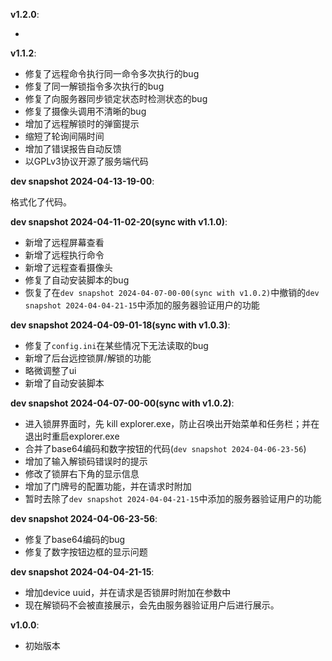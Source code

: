 **v1.2.0**:

- 
**v1.1.2**:

- 修复了远程命令执行同一命令多次执行的bug
- 修复了同一解锁指令多次执行的bug
- 修复了向服务器同步锁定状态时检测状态的bug
- 修复了摄像头调用不清晰的bug
- 增加了远程解锁时的弹窗提示
- 缩短了轮询间隔时间
- 增加了错误报告自动反馈
- 以GPLv3协议开源了服务端代码
  
**dev snapshot 2024-04-13-19-00**:

格式化了代码。

**dev snapshot 2024-04-11-02-20(sync with v1.1.0)**:

- 新增了远程屏幕查看
- 新增了远程执行命令
- 新增了远程查看摄像头
- 修复了自动安装脚本的bug
- 恢复了在`dev snapshot 2024-04-07-00-00(sync with v1.0.2)`中撤销的`dev snapshot 2024-04-04-21-15`中添加的服务器验证用户的功能

**dev snapshot 2024-04-09-01-18(sync with v1.0.3)**:

- 修复了`config.ini`在某些情况下无法读取的bug
- 新增了后台远控锁屏/解锁的功能
- 略微调整了ui
- 新增了自动安装脚本
  
**dev snapshot 2024-04-07-00-00(sync with v1.0.2)**:

- 进入锁屏界面时，先 kill explorer.exe，防止召唤出开始菜单和任务栏；并在退出时重启explorer.exe
- 合并了base64编码和数字按钮的代码(`dev snapshot 2024-04-06-23-56`)
- 增加了输入解锁码错误时的提示
- 修改了锁屏右下角的显示信息
- 增加了门牌号的配置功能，并在请求时附加
- 暂时去除了`dev snapshot 2024-04-04-21-15`中添加的服务器验证用户的功能

**dev snapshot 2024-04-06-23-56**: 

- 修复了base64编码的bug
- 修复了数字按钮边框的显示问题

**dev snapshot 2024-04-04-21-15**: 

- 增加device uuid，并在请求是否锁屏时附加在参数中
- 现在解锁码不会被直接展示，会先由服务器验证用户后进行展示。

**v1.0.0**:

- 初始版本